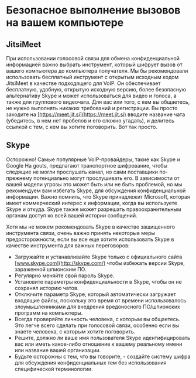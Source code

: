 [Title]: # (Безопасное выполнение вызовов на вашем компьютере)
[Order]: # (3)

# Безопасное выполнение вызовов на вашем компьютере

## JitsiMeet

При использовании голосовой связи для обмена конфиденциальной информацией важно выбрать инструмент, который шифрует вызов от вашего компьютера до компьютера получателя. Мы бы рекомендовали использовать бесплатный инструмент с открытым исходным кодом JitsiMeet в качестве подходящего для VoIP. Он обеспечивает бесплатную, удобную, открытую исходную версию, более безопасную альтернативу Skype и может использоваться для видео и голоса, а также для группового видеочата. Для вас или того, с кем вы общаетесь, не нужно выполнять никаких требований и регистрации. Вы просто заходите на  [https://meet.jit.si](https://meet.jit.si) вводите название чата (убедитесь, в нем нет пробелов и его сложно угадать), и делитесь ссылкой с тем, с кем вы хотите поговорить. Вот так просто.

## Skype

Осторожно! Самые популярные VoIP-провайдеры, такие как Skype и Google Ha
gouts, предлагают транспортное шифрование, чтобы следящие не могли прослушать канал, но сами поставщики по-прежнему потенциально могут прослушивать его. В зависимости от вашей модели угрозы это может быть или не быть проблемой, но мы рекомендуем вам избегать Skype, для обсуждения конфиденциальной информации. Важно помнить, что Skype принадлежит Microsoft, которая имеет коммерческий интерес к информации, когда вы используете Skype и откуда. Skype также может разрешать правоохранительным органам доступ ко всей вашей истории сообщений.

Хотя мы не можем рекомендовать Skype в качестве защищенного инструмента связи, очень важно принять некоторые меры предосторожности, если вы все еще хотите использовать Skype в качестве инструмента для важных переговоров:

* Загружайте и устанавливайте Skype только с официального сайта  [www.skype.com](http://skype.com/) чтобы избежать версии Skype, зараженной шпионским ПО.
* Регулярно меняйте свой пароль Skype.
* Установите параметры конфиденциальности в Skype, чтобы он не сохранял историю чатов.
* Отключите параметр Skype, который автоматически загружает входящие файлы, поскольку это время от времени использовалось злоумышленниками для внедрения вредоносного ПО/шпионских программ на компьютеры.
* Всегда проверяйте личность человека, с которым вы общаетесь. Это легче всего сделать при голосовой связи, особенно если вы знаете человека, с которым хотите поговорить.
* Решите, должно ли ваше имя пользователя Skype идентифицировать вас или иметь какое-либо отношение к вашему реальному имени или название вашей организации.
* Будьте осторожны с тем, что вы говорите, - создайте систему шифра для обсуждения конфиденциальных тем без использования специфической терминологии.